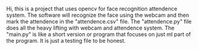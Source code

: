 Hi, this is a project that uses opencv for face recognition attendence system. The software will recognize the face using the webcam and then mark the attendence in the "attendence.csv" file. The "attendence.py" file does all the heavy lifting with webcam and attendence system. The "main.py" is like a short version or program that focuses on just ml part of the program. It is just a testing file to be honest.